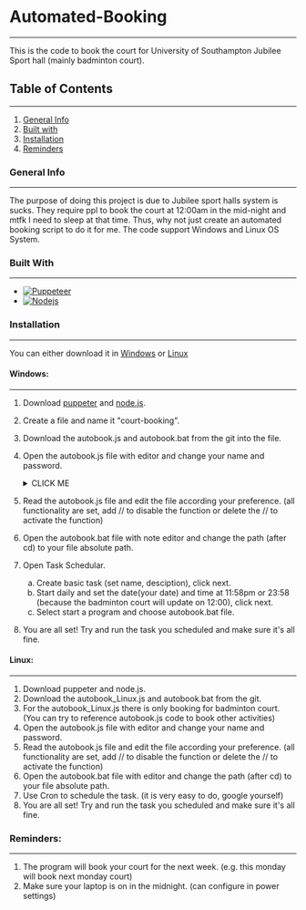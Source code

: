# Automated-Booking
***
This is the code to book the court for University of Southampton Jubilee Sport hall (mainly badminton court).

## Table of Contents
***
1. [General Info](#general-info)
2. [Built with](#built-with)
3. [Installation](#installation)
4. [Reminders](#reminders)

### General Info
***
The purpose of doing this project is due to Jubilee sport halls system is sucks. They require ppl to book the court at 12:00am in the mid-night and mtfk I need to sleep at that time. Thus, why not just create an automated booking script to do it for me. 
The code support Windows and Linux OS System.

### Built With
***
* [![Puppeteer][Puppeteer]][Puppeteer-url]
* [![Nodejs][Node.js]][Node.js-url]

### Installation
***
You can either download it in [Windows](#windows) or [Linux](#linux)

#### Windows:
***
1. Download [puppeter][Puppeteer-url] and [node.js][Node.js-url].
2. Create a file and name it "court-booking".
3. Download the autobook.js and autobook.bat from the git into the file.
4. Open the autobook.js file with editor and change your name and password.
    <details><summary>CLICK ME</summary>
    <p>

    ```javascript
    await page.type('[name="ctl00$MainContent$InputLogin"]', 'username@soton.ac.uk'); //username
    await page.type('[name="ctl00$MainContent$InputPassword"]', 'password'); //password
    ```
    </p></details>
4. Read the autobook.js file and edit the file according your preference. (all functionality are set, add // to disable the function or delete the // to activate the function)
5. Open the autobook.bat file with note editor and change the path (after cd) to your file absolute path.
6. Open Task Schedular.<ol type="a">
    <li> Create basic task (set name, desciption), click next.</li>
    <li> Start daily and set the date(your date) and time at 11:58pm or 23:58 (because the badminton court will update on 12:00), click next.</li>
    <li> Select start a program and choose autobook.bat file.</li></ol>
7. You are all set! Try and run the task you scheduled and make sure it's all fine.

#### Linux:
***
1. Download puppeter and node.js.
2. Download the autobook_Linux.js and autobook.bat from the git.
3. For the autobook_Linux.js there is only booking for badminton court. (You can try to reference autobook.js code to book other activities)
4. Open the autobook.js file with editor and change your name and password.
5. Read the autobook.js file and edit the file according your preference.
    (all functionality are set, add // to disable the function or delete the // to activate the function)
6. Open the autobook.bat file with editor and change the path (after cd) to your file absolute path.
7. Use Cron to schedule the task. (it is very easy to do, google yourself)
8. You are all set! Try and run the task you scheduled and make sure it's all fine.

### Reminders:
***
1. The program will book your court for the next week. (e.g. this monday will book next monday court) 
2. Make sure your laptop is on in the midnight. (can configure in power settings)

<!-- MARKDOWN LINKS & IMAGES -->
<!-- https://www.markdownguide.org/basic-syntax/#reference-style-links -->
[Node.js]: https://img.shields.io/badge/Node.js-303030?style=for-the-badge&logo=nodedotjs&logoColor=3C873A
[Node.js-url]: https://nodejs.org/en/
[Puppeteer]: https://img.shields.io/badge/Puppeteer-01d8a2?style=for-the-badge&logo=Puppeteer&logoColor=000000
[Puppeteer-url]: https://pptr.dev/


